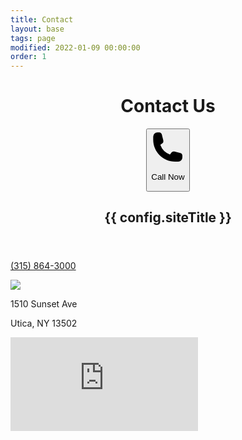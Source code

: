 ```yaml
---
title: Contact
layout: base
tags: page
modified: 2022-01-09 00:00:00
order: 1
---
```

 <header class="bg-green-800 mb-20">
      <h1 class="pt-16 md:pt-24 px-4 text-center">
        <span class="text-4xl md:text-8xl font-bold leading-none text-transparent bg-clip-text bg-gradient-to-r from-green-100 to-green-300 px-4">
         Contact Us
        </span>
      </h1>
              <div class="mx-auto text-center mt-4">        
        <a href="tel:3158643269">
    <button class="bg-green-600 text-xl text-white font-semibold py-2 px-4 rounded inline-flex items-center hover:ring-4 hover:ring-green-200 mx-auto">
 
<svg xmlns="http://www.w3.org/2000/svg" viewBox="0 0 24 24" fill="currentColor" class="size-6 mr-2">
  <path fill-rule="evenodd" d="M1.5 4.5a3 3 0 0 1 3-3h1.372c.86 0 1.61.586 1.819 1.42l1.105 4.423a1.875 1.875 0 0 1-.694 1.955l-1.293.97c-.135.101-.164.249-.126.352a11.285 11.285 0 0 0 6.697 6.697c.103.038.25.009.352-.126l.97-1.293a1.875 1.875 0 0 1 1.955-.694l4.423 1.105c.834.209 1.42.959 1.42 1.82V19.5a3 3 0 0 1-3 3h-2.25C8.552 22.5 1.5 15.448 1.5 6.75V4.5Z" clip-rule="evenodd" />
</svg>

 Call Now
</button>
</a>
</div>
      <h2 class="pt-6 pb-16 md:py-16 text-xl md:text-3xl font-bold text-center text-green-200 px-4 uppercase">
        {{ config.siteTitle }}
      </h2>
    </header>

<div class="min-h-screen max-w-6xl mx-auto">

<section class="prose md:prose-lg mx-auto max-w-6xl px-4">
<section class="my-20 px-4 mx-auto">
<div class="grid md:grid-cols-2 mx-auto text-lg px-4 gap-10">
	<div>
	<p><a href="tel:3158643000" class="font-bold">(315) 864-3000</a></p>
  <img src="/images/meko-qrcode.png">
	</div>
	<div>
	<div class="flex justify-between  mb-2">
	<p>1510 Sunset Ave</p><p>Utica, NY 13502</p></div>
	<div class="aspect-w-16 aspect-h-16 px-4 ">
<iframe src="https://www.google.com/maps/embed?pb=!1m18!1m12!1m3!1d2913.4683140605543!2d-75.25332128735577!3d43.09467217101379!2m3!1f0!2f0!3f0!3m2!1i1024!2i768!4f13.1!3m3!1m2!1s0x89d9412c82300b43%3A0x511eb16189f5fd1a!2s1510%20Sunset%20Ave%2C%20Utica%2C%20NY%2013502!5e0!3m2!1sen!2sus!4v1725992985766!5m2!1sen!2sus"  style="border:0;" allowfullscreen="" loading="lazy" referrerpolicy="no-referrer-when-downgrade"></iframe>
	</div>
	</div>
</div>
</section>
</div>        